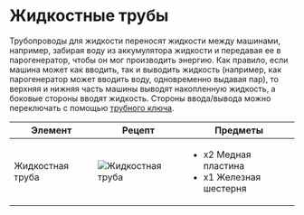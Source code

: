 # Жидкостные трубы

Трубопроводы для жидкости переносят жидкости между машинами, например, забирая воду из аккумулятора жидкости и передавая ее в парогенератор, чтобы он мог производить энергию. Как правило, если машина может как вводить, так и выводить жидкость (например, как парогенератор может вводить воду, одновременно выдавая пар), то верхняя и нижняя часть машины выводят накопленную жидкость, а боковые стороны вводят жидкость. Стороны ввода/вывода можно переключать с помощью [трубного ключа](https://paragon-3.gitbook.io/untitled/mekhanizaciya/mekhanicheskoe-rukovodstvo/bazovyi-modul/instrumenty#trubnyi-klyuch).

| Элемент          | Рецепт                                                      | Предметы                                                          |
| ---------------- | ----------------------------------------------------------- | ----------------------------------------------------------------- |
| Жидкостная труба | ![Жидкостная труба](../../.gitbook/assets/liquid\_pipe.png) | <ul><li>x2 Медная пластина</li><li>x1 Железная шестерня</li></ul> |
